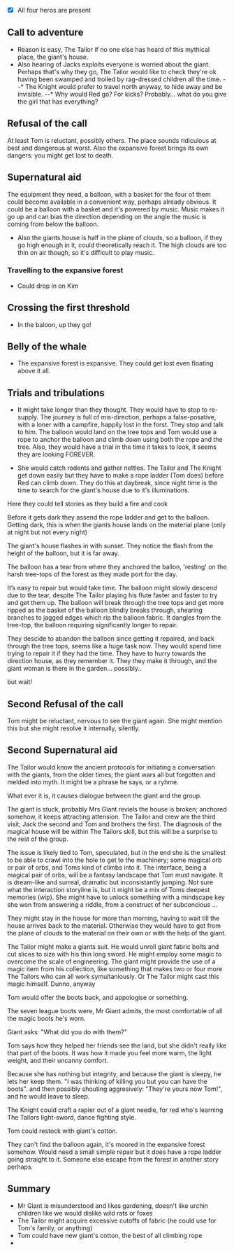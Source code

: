 - [x] All four heros are present

## Call to adventure
- Reason is easy, The Tailor if no one else has heard of this mythical place, the giant's house.
- Also hearing of Jacks exploits everyone is worried about the giant. Perhaps that's why they go, The Tailor would like to check they're ok having been swamped and trolled by rag-dressed children all the time.
--* The Knight would prefer to travel north anyway, to hide away and be invisible.
--* Why would Red go? For kicks? Probably... what do you give the girl that has everything?

## Refusal of the call
At least Tom is reluctant, possibly others. The place sounds ridiculous at best and dangerous at worst. Also the expansive forest brings its own dangers: you might get lost to death.

## Supernatural aid
The equipment they need, a balloon, with a basket for the four of them could become available in a convenient way, perhaps already obvious. It could be a balloon with a basket and it's powered by music. Music makes it go up and can bias the direction depending on the angle the music is coming from below the balloon.

- Also the giants house is half in the plane of clouds, so a balloon, if they go high enough in it, could theoretically reach it. The high clouds are too thin on air though, so it's difficult to play music.

### Travelling to the expansive forest
- Could drop in on Kim

## Crossing the first threshold
- In the baloon, up they go!

## Belly of the whale
- The expansive forest is expansive. They could get lost even floating above it all.

## Trials and tribulations
- It might take longer than they thought. They would have to stop to re-supply. The journey is full of mis-direction, perhaps a false-posative, with a loner with a campfire, happily lost in the forst. They stop and talk to him. The balloon would land on the tree tops and Tom would use a rope to anchor the balloon and climb down using both the rope and the tree. Also, they would have a trial in the time it takes to look, it seems they are looking FOREVER. 

- She would catch rodents and gather nettles. The Tailor and The Knight get down easily but they have to make a rope ladder (Tom does) before Red can climb down. They do this at daybreak, since night time is the time to search for the giant's house due to it's illuminations. 

Here they could tell stories as they build a fire and cook

Before it gets dark they assend the rope ladder and get to the balloon.
Getting dark, this is when the giants house lands on the material plane (only at night but not every night)

The giant's house flashes in with sunset. They notice the flash from the height of the balloon, but it is far away.

The balloon has a tear from where they anchored the ballon, 'resting' on the harsh tree-tops of the forest as they made port for the day. 

It’s easy to repair but would take time. The balloon might slowly descend due to the tear, despite The Tailor playing his flute faster and faster to try and get them up. The balloon will break through the tree tops and get more ripped as the basket of the balloon blindly breaks through, shearing branches to jagged edges which rip the balloon fabric. It dangles from the tree-top, the balloon requiring significantly longer to repair.

They descide to abandon the balloon since getting it repaired, and back through the tree tops, seems like a huge task now. They would spend time trying to repair it if they had the time. They have to hurry towards the direction house, as they remember it. They they make it through, and the giant woman is there in the garden... possibly.. 

but wait!

## Second Refusal of the call
Tom might be reluctant, nervous to see the giant again. She might mention this but she might resolve it internally, silently.

## Second Supernatural aid
The Tailor would know the ancient protocols for initiating a conversation with the giants, from the older times; the giant wars all but forgotten and melded into myth. It might be a phrase he says, or a ryhme. 

What ever it is, it causes dialogue between the giant and the group.

The giant is stuck, probably Mrs Giant reviels the house is broken; anchored somehow, it keeps attracting attension. The Tailor and crew are the third visit; Jack the second and Tom and brothers the first. The diagnosis of the magical house will be within The Tailors skill, but this will be a surprise to the rest of the group.

The issue is likely tied to Tom, speculated, but in the end she is the smallest to be able to crawl into the hole to get to the machinery; some magical orb or pair of orbs, and Toms kind of climbs into it. The interface, being a magical pair of orbs, will be a fantasy landscape that Tom must navigate. It is dream-like and surreal, dramatic but inconsistantly jumping. Not sure what the interaction storyline is, but it might be a mix of Toms deepest memories (wip). She might have to unlock something with a mindscape key she won from answering a riddle, from a construct of her subconcious
...

They might stay in the house for more than morning, having to wait till the house arrives back to the material. Otherwise they would have to get from the plane of clouds to the material on their own or with the help of the giant. 

The Tailor might make a giants suit. He would unroll giant fabric bolts and cut slices to size with his thin long sword. He might employ some magic to overcome the scale of engineering. The giant might provide the use of a magic item from his collection, like something that makes two or four more The Tailors who can all work symultaniously. Or The Tailor might cast this magic himself. Dunno, anyway

Tom would offer the boots back, and appologise or something. 

The seven league boots were, Mr Giant admits, the most comfortable of all the magic boots he's worn.

Giant asks: "What did you do with them?"

Tom says how they helped her friends see the land, but she didn't really like that part of the boots. It was how it made you feel more warm, the light weight, and their uncanny comfort.

Because she has nothing but integrity, and because the giant is sleepy, he lets her keep them. "I was thinking of killing you but you can have the boots". and then possibly shouting aggresively: "They're yours now Tom!", and he would leave to sleep.

The Knight could craft a rapier out of a giant needle, for red who's learning The Tailors light-sword, dance fighting style.

Tom could restock with giant's cotton.

They can't find the balloon again, it's moored in the expansive forest somehow. Would need a small simple repair but it does have a rope ladder going straight to it. Someone else escape from the forest in another story perhaps.

## Summary
- Mr Giant is misunderstood and likes gardening, doesn't like urchin children like we would dislike wild rats or foxes
- The Tailor might acquire excessive cutoffs of fabric (he could use for Tom's family, or anything)
- Tom could have new giant's cotton, the best of all climbing rope
- 
